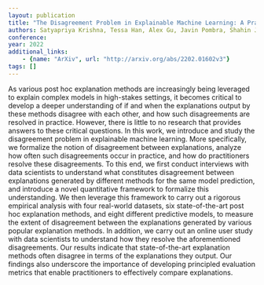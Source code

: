 ```yaml
---
layout: publication
title: "The Disagreement Problem in Explainable Machine Learning: A Practitioner's Perspective"
authors: Satyapriya Krishna, Tessa Han, Alex Gu, Javin Pombra, Shahin Jabbari, Steven Wu, Himabindu Lakkaraju
conference: 
year: 2022
additional_links: 
    - {name: "ArXiv", url: "http://arxiv.org/abs/2202.01602v3"}
tags: []
---
```

As various post hoc explanation methods are increasingly being leveraged to
explain complex models in high-stakes settings, it becomes critical to develop
a deeper understanding of if and when the explanations output by these methods
disagree with each other, and how such disagreements are resolved in practice.
However, there is little to no research that provides answers to these critical
questions. In this work, we introduce and study the disagreement problem in
explainable machine learning. More specifically, we formalize the notion of
disagreement between explanations, analyze how often such disagreements occur
in practice, and how do practitioners resolve these disagreements. To this end,
we first conduct interviews with data scientists to understand what constitutes
disagreement between explanations generated by different methods for the same
model prediction, and introduce a novel quantitative framework to formalize
this understanding. We then leverage this framework to carry out a rigorous
empirical analysis with four real-world datasets, six state-of-the-art post hoc
explanation methods, and eight different predictive models, to measure the
extent of disagreement between the explanations generated by various popular
explanation methods. In addition, we carry out an online user study with data
scientists to understand how they resolve the aforementioned disagreements. Our
results indicate that state-of-the-art explanation methods often disagree in
terms of the explanations they output. Our findings also underscore the
importance of developing principled evaluation metrics that enable
practitioners to effectively compare explanations.